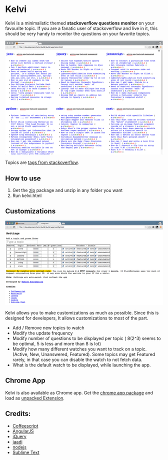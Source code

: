 # Kelvi

Kelvi is a minimalistic themed **stackoverflow questions monitor** on your favourite topic. If you are a fanatic user of stackoverflow and live in it, this should be very handy to monitor the questions on your favorite topics.

![Alt text](imgs/kelvi-dashboard-1.png)

Topics are [tags from stackoverflow](https://stackoverflow.com/tags).


## How to use

1. Get the [zip](build/kelvi-1.0.zip) package and unzip in any folder you want
2. Run kelvi.html

## Customizations

![Alt text](imgs/kelvi-dashboard-config-1.png)

Kelvi allows you to make customizations as much as possible. Since this is designed for developers, It allows customizations to most of the part. 

* Add / Remove new topics to watch
* Modify the update frequency
* Modify number of questions to be displayed per topic ( 8(2^3) seems to be optimal, 5 is less and more than 8 is lot)
* Modify how many different watches you want to track on a topic. (Active, New, Unanswered, Featured). Some topics may get Featured rarely, in that case you can disable the watch to not fetch data.
* What is the default watch to be displayed, while launching the app.

## Chrome App

Kelvi is also available as Chrome app. Get the [chrome app package](build/kelvi-chrome-app-1.0.zip) and load as [unpacked Extension](http://developer.chrome.com/extensions/getstarted.html#unpacked).

## Credits:

* [Coffeescript](http://coffeescript.org/)
* [AngularJS](http://angularjs.org/)
* [jQuery](http://jquery.com/)
* [jaadi](https://github.com/msubra/jaadi)
* [nodejs](http://nodejs.org/)
* [Sublime Text](http://www.sublimetext.com/)

